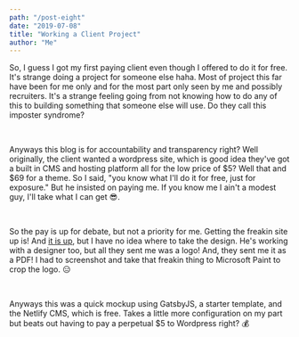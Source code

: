 ```yaml
---
path: "/post-eight"
date: "2019-07-08"
title: "Working a Client Project"
author: "Me"
---
```


So, I guess I got my first paying client even though I offered to do it for free. It's strange doing a project for someone else haha. Most of project this far have been for me only and for the most part only seen by me and possibly recruiters. It's a strange feeling going from not knowing how to do any of this to building something that someone else will use. Do they call this imposter syndrome?

<br/>

Anyways this blog is for accountability and transparency right? Well originally, the client wanted a wordpress site, which is good idea they've got a built in CMS and hosting platform all for the low price of $5? Well that and $69 for a theme. So I said, "you know what I'll do it for free, just for exposure." But he insisted on paying me. If you know me I ain't a modest guy, I'll take what I can get :sunglasses:.

<br/>

So the pay is up for debate, but not a priority for me. Getting the freakin site up is! And [it is up](https://netwrkr.netlify.com/), but I have no idea where to take the design. He's working with a designer too, but all they sent me was a logo! And, they sent me it as a PDF! I had to screenshot and take that freakin thing to Microsoft Paint to crop the logo. :expressionless:

<br/>

Anyways this was a quick mockup using GatsbyJS, a starter template, and the Netlify CMS, which is free. Takes a little more configuration on my part but beats out having to pay a perpetual $5 to Wordpress right? :moneybag:
